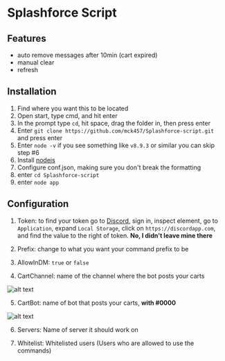 Splashforce Script
==================
Features
---------
- auto remove messages after 10min (cart expired)
- manual clear
- refresh 

Installation
------------
1. Find where you want this to be located
2. Open start, type cmd, and hit enter
3. In the prompt type `cd`, hit space, drag the folder in, then press enter
4. Enter `git clone https://github.com/mck457/Splashforce-script.git` and press enter
5. Enter `node -v` if you see something like `v8.9.3` or similar you can skip step #6
6. Install [nodejs](https://nodejs.org/en/) 
7. Configure conf.json, making sure you don't break the formatting
8. enter `cd Splashforce-script`
9. enter `node app`

Configuration
-------------
1. Token: to find your token go to [Discord](https://discordapp.com), sign in, inspect element, go to `Application`, expand `Local Storage`, click on `https://discordapp.com`, and find the value to the right of token. **No, I didn't leave mine there**

2. Prefix: change to what you want your command prefix to be

3. AllowInDM: `true` or `false`

4. CartChannel: name of the channel where the bot posts your carts 

![alt text](https://i.gyazo.com/f9afb6b90cd677a5e8e0ff933988a850.png "Reference")

5. CartBot: name of bot that posts your carts, **with #0000**

![alt text](https://i.gyazo.com/53b70531ac0f8291976d7764e726902d.png "Reference")

6. Servers: Name of server it should work on

7. Whitelist: Whitelisted users (Users who are allowed to use the commands)

